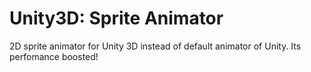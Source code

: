 # Unity3D: Sprite Animator
2D sprite animator for Unity 3D instead of default animator of Unity. Its perfomance boosted! 
